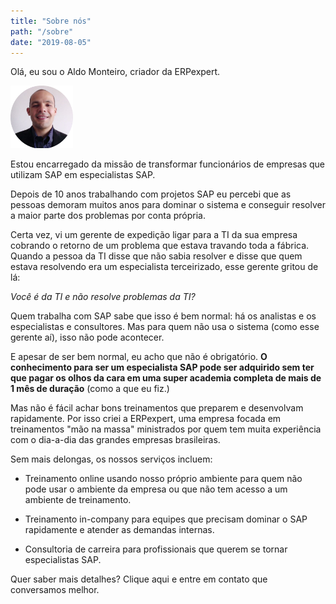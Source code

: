 ```yaml
---
title: "Sobre nós"
path: "/sobre"
date: "2019-08-05"
---
```


Olá, eu sou o Aldo Monteiro, criador da ERPexpert. 

<img src="./sobre-avatar.png" alt="Aldo Monteiro" width="100" height="100" borderRadius="100" />


Estou encarregado da missão de transformar funcionários de empresas que utilizam SAP em especialistas SAP.

Depois de 10 anos trabalhando com projetos SAP eu percebi que as pessoas demoram muitos anos para dominar o sistema e conseguir resolver a maior parte dos problemas por conta própria.

Certa vez, vi um gerente de expedição ligar para a TI da sua empresa cobrando o retorno de um problema que estava travando toda a fábrica. Quando a pessoa da TI disse que não sabia resolver e disse que quem estava resolvendo era um especialista terceirizado, esse gerente gritou de lá: 

*Você é da TI e não resolve problemas da TI?*

Quem trabalha com SAP sabe que isso é bem normal: há os analistas e os especialistas e consultores. Mas para quem não usa o sistema (como esse gerente aí), isso não pode acontecer.

E apesar de ser bem normal, eu acho que não é obrigatório. **O conhecimento para ser um especialista SAP pode ser adquirido sem ter que pagar os olhos da cara em uma super academia completa de mais de 1 mês de duração** (como a que eu fiz.)

Mas não é fácil achar bons treinamentos que preparem e desenvolvam rapidamente. Por isso criei a ERPexpert, uma empresa focada em treinamentos "mão na massa" ministrados por quem tem muita experiência com o dia-a-dia das grandes empresas brasileiras.

Sem mais delongas, os nossos serviços incluem:

- Treinamento online usando nosso próprio ambiente para quem não pode usar o ambiente da empresa ou que não tem acesso a um ambiente de treinamento.

- Treinamento in-company para equipes que precisam dominar o SAP rapidamente e atender as demandas internas.

- Consultoria de carreira para profissionais que querem se tornar especialistas SAP.

Quer saber mais detalhes? Clique aqui e entre em contato que conversamos melhor.